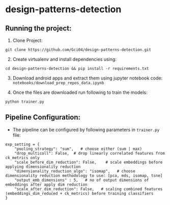 # design-patterns-detection

## Running the project:

1) Clone Project: 
```
git clone https://github.com/Gci04/design-patterns-detection.git
```

2) Create virtualenv and install dependencies using:
```
cd design-patterns-detection && pip install -r requirements.txt
```

3) Download android apps and extract them using jupyter notebook code: `notebooks/download_prep_repos_data.ipynb`

3) Once the files are downloaded run following to train the models: 
```
python trainer.py
```

## Pipeline Configuration:

* The pipeline can be configured by following parameters in `trainer.py` file:
```
exp_setting = {
    "pooling_strategy": "sum",   # choose either (sum | max)
    "drop_multicoll": False,  # drop linearly correlated features from ck_metrics only
    "scale_before_dim_reduction": False,    # scale embeddings before applying dimensionality reduction
    "dimensionality_reduction_algo": "isomap",   # choose dimensionality reduction methodology to use: [pca, mds, isomap, tsne]
    "output_emb_dimensions" : 5,   # no of output dimensions of embeddings after apply dim reduction
    "scale_after_dim_reduction": False,   # scaling combined features (embeddings_dim_reduced + ck_metrics) before training classifiers
}
```
